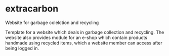 # extracarbon
Website for garbage colelction and recycling

Template for a website which deals in garbage collection and recycling. 
The website also provides module for an e-shop which contain products handmade using recycled items, which a website member can access after being logged in.
